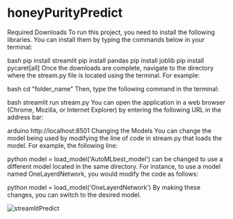 # honeyPurityPredict

Required Downloads
To run this project, you need to install the following libraries. You can install them by typing the commands below in your terminal:

bash
pip install streamlit
pip install pandas
pip install joblib
pip install pycaret[all]
Once the downloads are complete, navigate to the directory where the stream.py file is located using the terminal. For example:

bash
cd "folder_name"
Then, type the following command in the terminal:

bash
streamlit run stream.py
You can open the application in a web browser (Chrome, Mozilla, or Internet Explorer) by entering the following URL in the address bar:

arduino
http://localhost:8501
Changing the Models
You can change the model being used by modifying the line of code in stream.py that loads the model. For example, the following line:

python
model = load_model('AutoMLbest_model')
can be changed to use a different model located in the same directory. For instance, to use a model named OneLayerdNetwork, you would modify the code as follows:

python
model = load_model('OneLayerdNetwork')
By making these changes, you can switch to the desired model.

![streamlitPredict](https://github.com/apokaslan/honeyPurityPredict/assets/100843601/0d3d45bc-f1ab-4009-bd2a-d91ec8b1abf1)





